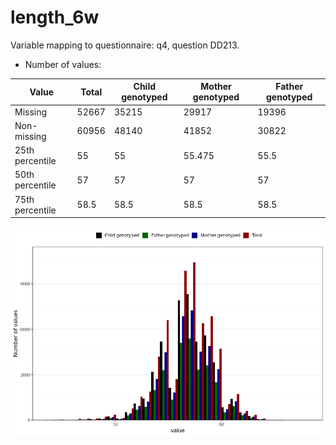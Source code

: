 # length_6w
Variable mapping to questionnaire: q4, question DD213.
- Number of values:

| Value | Total | Child genotyped | Mother genotyped | Father genotyped |
| ----- | ----- | --------------- | ---------------- | ---------------- |
| Missing | 52667 | 35215 | 29917 | 19396 |
| Non-missing | 60956 | 48140 | 41852 | 30822 |
| 25th percentile | 55 | 55 | 55.475 | 55.5 |
| 50th percentile | 57 | 57 | 57 | 57 |
| 75th percentile | 58.5 | 58.5 | 58.5 | 58.5 |



![](length_6w_n.png)



